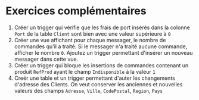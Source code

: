 # Exercices complémentaires

1. Créer un trigger qui vérifie que les frais de port insérés dans la colonne `Port` de la table `Client` sont bien avec une valeur supérieure à `0`
1. Créer une vue affichant pour chaque messager, le nombre de commandes qu'il a traité. Si le messager n'a traité aucune commande, afficher le nombre `0`. Ajoutez un trigger permettant d'insérer un nouveau messager dans cette vue.
1. Créer un trigger qui bloque les insertions de commandes contenant un produit `RefProd` ayant le champ `Indisponible` à la valeur `1`
1. Creér une table et un trigger permettant d'auter les changements d'adresse des Clients. On veut conserver les anciennes et nouvelles valeurs des champs `Adresse`, `Ville`, `CodePostal`, `Region`, `Pays`